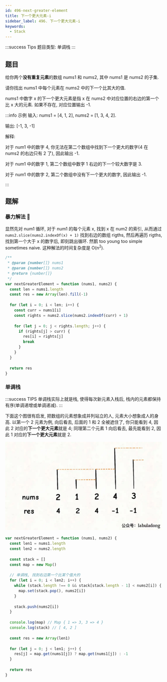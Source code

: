 ```yaml
---
id: 496-next-greater-element
title: 下一个更大元素-i
sidebar_label: 496. 下一个更大元素-i
keywords:
  - Stack
---
```


:::success Tips
题目类型: 单调栈
:::

## 题目

给你两个**没有重复元素**的数组 nums1 和 nums2, 其中 nums1 是 nums2 的子集.

请你找出 nums1 中每个元素在 nums2 中的下一个比其大的值.

nums1 中数字 x 的下一个更大元素是指 x 在 nums2 中对应位置的右边的第一个比 x 大的元素. 如果不存在, 对应位置输出 -1.

:::info 示例
输入: nums1 = [4, 1, 2], nums2 = [1, 3, 4, 2].

输出: [-1, 3, -1]

解释:

对于 num1 中的数字 4, 你无法在第二个数组中找到下一个更大的数字(4 在 nums2 的右边只有 2 了), 因此输出 -1.

对于 num1 中的数字 1, 第二个数组中数字 1 右边的下一个较大数字是 3.

对于 num1 中的数字 2, 第二个数组中没有下一个更大的数字, 因此输出 -1.

:::

## 题解

### 暴力解法 🐸

显然先对 num1 循环, 对于 num1 的每个元素 x, 找到 x 在 num2 的索引, 从而通过 `nums2.slice(nums2.indexOf(x) + 1)` 找到右边的数组 rigths, 然后再遍历 rigths, 找到第一个大于 x 的数字后, 即刻跳出循环. 然鹅 too young too simple sometimes naive. 这种解法的时间复杂度是 O(n<sup>2</sup>).

```ts
/**
 * @param {number[]} nums1
 * @param {number[]} nums2
 * @return {number[]}
 */
var nextGreaterElement = function (nums1, nums2) {
  const len = nums1.length
  const res = new Array(len).fill(-1)

  for (let i = 0; i < len; i++) {
    const curr = nums1[i]
    const rights = nums2.slice(nums2.indexOf(curr) + 1)

    for (let j = 0; j < rights.length; j++) {
      if (rights[j] > curr) {
        res[i] = rights[j]
        break
      }
    }
  }

  return res
}
```

### 单调栈

:::success TIPS
单调栈实际上就是栈, 使得每次新元素入栈后, 栈内的元素都保持有序(单调递增或单调递减).
:::

下面这个图很有启发, 把数组的元素想象成并列站立的人, 元素大小想象成人的身高. 以第一个 2 元素为例, 向后看去, 后面的 1 和 2 全被遮住了, 你只能看到 4, 因此 2 对应的**下一个更大元素**就是 4; 同理第二个元素 1 向后看去, 最先能看到 2, 因此 1 对应的**下一个更大元素**就是 2.

![496-next-greater-element](../../static/img/496-next-greater-element.jpeg)

```ts
var nextGreaterElement = function (nums1, nums2) {
  const len1 = nums1.length
  const len2 = nums2.length

  const stack = []
  const map = new Map()

  // 单调栈, 找到右边第一个比某个值大的
  for (let i = 0; i < len2; i++) {
    while (stack.length !== 0 && stack[stack.length - 1] < nums2[i]) {
      map.set(stack.pop(), nums2[i])
    }

    stack.push(nums2[i])
  }

  console.log(map) // Map { 1 => 3, 3 => 4 }
  console.log(stack) // [ 4, 2 ]

  const res = new Array(len1)

  for (let j = 0; j < len1; j++) {
    res[j] = map.get(nums1[j]) ? map.get(nums1[j]) : -1
  }

  return res
}
```
